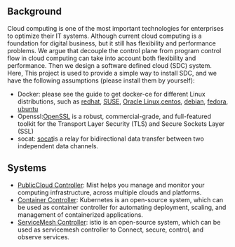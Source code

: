 ## Background

Cloud computing is one of the most important technologies for enterprises to optimize their IT systems. Although current cloud computing is a foundation for digital business, but it still has flexibility and performance problems. We argue that decouple the control plane from program control flow in cloud computing can take into account both flexibility and performance. Then we design a software defined cloud (SDC) system. Here, This project is used to provide a simple way to install SDC, and we have the following assumptions (please install them by yourself):

- Docker: please see the guide to get docker-ce for different Linux distributions, such as [redhat](https://docs.docker.com/install/linux/docker-ee/rhel/), [SUSE](https://docs.docker.com/install/linux/docker-ee/suse/), [Oracle Linux](https://docs.docker.com/install/linux/docker-ee/oracle/),[centos](https://docs.docker.com/install/linux/docker-ce/centos/), [debian](https://docs.docker.com/install/linux/docker-ce/debian/), [fedora](https://docs.docker.com/install/linux/docker-ce/fedora/), [ubuntu](https://docs.docker.com/install/linux/docker-ce/ubuntu/)
- Openssl:[OpenSSL](https://www.openssl.org/) is a robust, commercial-grade, and full-featured toolkit for the Transport Layer Security (TLS) and Secure Sockets Layer (SSL)
- socat: [socat](http://www.dest-unreach.org/socat)is a relay for bidirectional data transfer between two independent data channels.

## Systems

- [PublicCloud Controller](kubepubcloud/README.md): Mist helps you manage and monitor your computing infrastructure, across multiple clouds and platforms.
- [Container Controller](kubernetes/README.md): Kubernetes is an open-source system, which can be used as container controller for automating deployment, scaling, and management of containerized applications.
- [ServiceMesh Controller](kubeservices/README.md): istio is an open-source system, which can be used as servicemesh controller to Connect, secure, control, and observe services.
